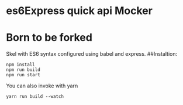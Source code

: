 # es6Express quick api Mocker
# Born to be forked

Skel with ES6 syntax configured using babel and express. 
##Instaltion:

```console
npm install
npm run build
npm run start
```
You can also invoke with yarn
```
yarn run build --watch 
```
